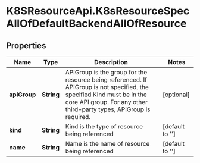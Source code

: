 # K8SResourceApi.K8sResourceSpecAllOfDefaultBackendAllOfResource

## Properties

Name | Type | Description | Notes
------------ | ------------- | ------------- | -------------
**apiGroup** | **String** | APIGroup is the group for the resource being referenced. If APIGroup is not specified, the specified Kind must be in the core API group. For any other third-party types, APIGroup is required. | [optional] 
**kind** | **String** | Kind is the type of resource being referenced | [default to &#39;&#39;]
**name** | **String** | Name is the name of resource being referenced | [default to &#39;&#39;]


